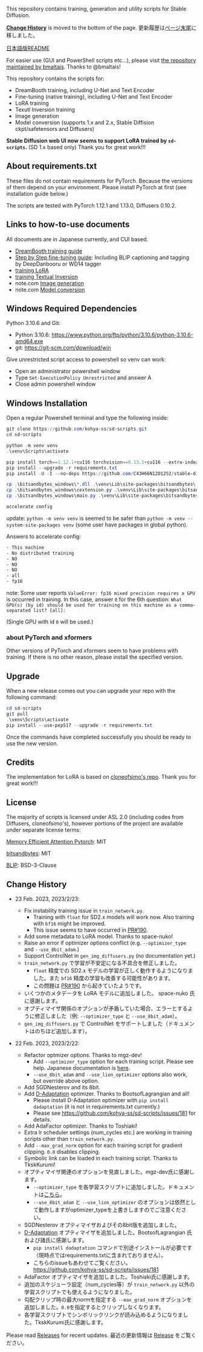 This repository contains training, generation and utility scripts for Stable Diffusion.

[__Change History__](#change-history) is moved to the bottom of the page.
更新履歴は[ページ末尾](#change-history)に移しました。

[日本語版README](./README-ja.md)

For easier use (GUI and PowerShell scripts etc...), please visit [the repository maintained by bmaltais](https://github.com/bmaltais/kohya_ss). Thanks to @bmaltais!

This repository contains the scripts for:

* DreamBooth training, including U-Net and Text Encoder
* Fine-tuning (native training), including U-Net and Text Encoder
* LoRA training
* Texutl Inversion training
* Image generation
* Model conversion (supports 1.x and 2.x, Stable Diffision ckpt/safetensors and Diffusers)

__Stable Diffusion web UI now seems to support LoRA trained by ``sd-scripts``.__ (SD 1.x based only) Thank you for great work!!! 

## About requirements.txt

These files do not contain requirements for PyTorch. Because the versions of them depend on your environment. Please install PyTorch at first (see installation guide below.) 

The scripts are tested with PyTorch 1.12.1 and 1.13.0, Diffusers 0.10.2.

## Links to how-to-use documents

All documents are in Japanese currently, and CUI based.

* [DreamBooth training guide](./train_db_README-ja.md)
* [Step by Step fine-tuning guide](./fine_tune_README_ja.md):
Including BLIP captioning and tagging by DeepDanbooru or WD14 tagger
* [training LoRA](./train_network_README-ja.md)
* [training Textual Inversion](./train_ti_README-ja.md)
* note.com [Image generation](https://note.com/kohya_ss/n/n2693183a798e)
* note.com [Model conversion](https://note.com/kohya_ss/n/n374f316fe4ad)

## Windows Required Dependencies

Python 3.10.6 and Git:

- Python 3.10.6: https://www.python.org/ftp/python/3.10.6/python-3.10.6-amd64.exe
- git: https://git-scm.com/download/win

Give unrestricted script access to powershell so venv can work:

- Open an administrator powershell window
- Type `Set-ExecutionPolicy Unrestricted` and answer A
- Close admin powershell window

## Windows Installation

Open a regular Powershell terminal and type the following inside:

```powershell
git clone https://github.com/kohya-ss/sd-scripts.git
cd sd-scripts

python -m venv venv
.\venv\Scripts\activate

pip install torch==1.12.1+cu116 torchvision==0.13.1+cu116 --extra-index-url https://download.pytorch.org/whl/cu116
pip install --upgrade -r requirements.txt
pip install -U -I --no-deps https://github.com/C43H66N12O12S2/stable-diffusion-webui/releases/download/f/xformers-0.0.14.dev0-cp310-cp310-win_amd64.whl

cp .\bitsandbytes_windows\*.dll .\venv\Lib\site-packages\bitsandbytes\
cp .\bitsandbytes_windows\cextension.py .\venv\Lib\site-packages\bitsandbytes\cextension.py
cp .\bitsandbytes_windows\main.py .\venv\Lib\site-packages\bitsandbytes\cuda_setup\main.py

accelerate config
```

update: ``python -m venv venv`` is seemed to be safer than ``python -m venv --system-site-packages venv`` (some user have packages in global python).

Answers to accelerate config:

```txt
- This machine
- No distributed training
- NO
- NO
- NO
- all
- fp16
```

note: Some user reports ``ValueError: fp16 mixed precision requires a GPU`` is occurred in training. In this case, answer `0` for the 6th question: 
``What GPU(s) (by id) should be used for training on this machine as a comma-separated list? [all]:`` 

(Single GPU with id `0` will be used.)

### about PyTorch and xformers

Other versions of PyTorch and xformers seem to have problems with training.
If there is no other reason, please install the specified version.

## Upgrade

When a new release comes out you can upgrade your repo with the following command:

```powershell
cd sd-scripts
git pull
.\venv\Scripts\activate
pip install --use-pep517 --upgrade -r requirements.txt
```

Once the commands have completed successfully you should be ready to use the new version.

## Credits

The implementation for LoRA is based on [cloneofsimo's repo](https://github.com/cloneofsimo/lora). Thank you for great work!!!

## License

The majority of scripts is licensed under ASL 2.0 (including codes from Diffusers, cloneofsimo's), however portions of the project are available under separate license terms:

[Memory Efficient Attention Pytorch](https://github.com/lucidrains/memory-efficient-attention-pytorch): MIT

[bitsandbytes](https://github.com/TimDettmers/bitsandbytes): MIT

[BLIP](https://github.com/salesforce/BLIP): BSD-3-Clause

## Change History

- 23 Feb. 2023, 2023/2/23:
  - Fix instability training issue in ``train_network.py``.
    - Training with ``float`` for SD2.x models will work now. Also training with ``bf16`` might be improved. 
    - This issue seems to have occurred in [PR#190](https://github.com/kohya-ss/sd-scripts/pull/190).
  - Add some metadata to LoRA model. Thanks to space-nuko!
  - Raise an error if optimizer options conflict (e.g. ``--optimizer_type`` and ``--use_8bit_adam``.) 
  - Support ControlNet in ``gen_img_diffusers.py`` (no documentation yet.)
  - ``train_network.py`` で学習が不安定になる不具合を修正しました。
    - ``float`` 精度での SD2.x モデルの学習が正しく動作するようになりました。また ``bf16`` 精度の学習も改善する可能性があります。
    - この問題は [PR#190](https://github.com/kohya-ss/sd-scripts/pull/190) から起きていたようです。
  - いくつかのメタデータを LoRA モデルに追加しました。 space-nuko 氏に感謝します。
  - オプティマイザ関係のオプションが矛盾していた場合、エラーとするように修正しました（例: ``--optimizer_type`` と ``--use_8bit_adam``）。
  - ``gen_img_diffusers.py`` で ControlNet をサポートしました（ドキュメントはのちほど追加します）。

- 22 Feb. 2023, 2023/2/22:
  - Refactor optmizer options. Thanks to mgz-dev!
    - Add ``--optimizer_type`` option for each training script. Please see help. Japanese documentation is [here](https://github.com/kohya-ss/sd-scripts/blob/main/train_network_README-ja.md#%E3%82%AA%E3%83%97%E3%83%86%E3%82%A3%E3%83%9E%E3%82%A4%E3%82%B6%E3%81%AE%E6%8C%87%E5%AE%9A%E3%81%AB%E3%81%A4%E3%81%84%E3%81%A6).
    - ``--use_8bit_adam`` and ``--use_lion_optimizer`` options also work, but override above option.
  - Add SGDNesterov and its 8bit.
  - Add [D-Adaptation](https://github.com/facebookresearch/dadaptation) optimizer. Thanks to BootsofLagrangian and all! 
    - Please install D-Adaptation optimizer with ``pip install dadaptation`` (it is not in requirements.txt currently.)
    - Please see https://github.com/kohya-ss/sd-scripts/issues/181 for details.
  - Add AdaFactor optimizer. Thanks to Toshiaki!
  - Extra lr scheduler settings (num_cycles etc.) are working in training scripts other than ``train_network.py``.
  - Add ``--max_grad_norm`` option for each training script for gradient clipping. ``0.0`` disables clipping. 
  - Symbolic link can be loaded in each training script. Thanks to TkskKurumi!
  - オプティマイザ関連のオプションを見直しました。mgz-dev氏に感謝します。
    - ``--optimizer_type`` を各学習スクリプトに追加しました。ドキュメントは[こちら](https://github.com/kohya-ss/sd-scripts/blob/main/train_network_README-ja.md#%E3%82%AA%E3%83%97%E3%83%86%E3%82%A3%E3%83%9E%E3%82%A4%E3%82%B6%E3%81%AE%E6%8C%87%E5%AE%9A%E3%81%AB%E3%81%A4%E3%81%84%E3%81%A6)。
    - ``--use_8bit_adam`` と ``--use_lion_optimizer`` のオプションは依然として動作しますがoptimizer_typeを上書きしますのでご注意ください。
  - SGDNesterov オプティマイザおよびその8bit版を追加しました。
  - [D-Adaptation](https://github.com/facebookresearch/dadaptation) オプティマイザを追加しました。BootsofLagrangian 氏および諸氏に感謝します。
    - ``pip install dadaptation`` コマンドで別途インストールが必要です（現時点ではrequirements.txtに含まれておりません）。
    - こちらのissueもあわせてご覧ください。 https://github.com/kohya-ss/sd-scripts/issues/181 
  - AdaFactor オプティマイザを追加しました。Toshiaki氏に感謝します。 
  - 追加のスケジューラ設定（num_cycles等）が ``train_network.py`` 以外の学習スクリプトでも使えるようになりました。
  - 勾配クリップ時の最大normを指定する ``--max_grad_norm`` オプションを追加しました。``0.0``を指定するとクリップしなくなります。
  - 各学習スクリプトでシンボリックリンクが読み込めるようになりました。TkskKurumi氏に感謝します。

Please read [Releases](https://github.com/kohya-ss/sd-scripts/releases) for recent updates.
最近の更新情報は [Release](https://github.com/kohya-ss/sd-scripts/releases) をご覧ください。
